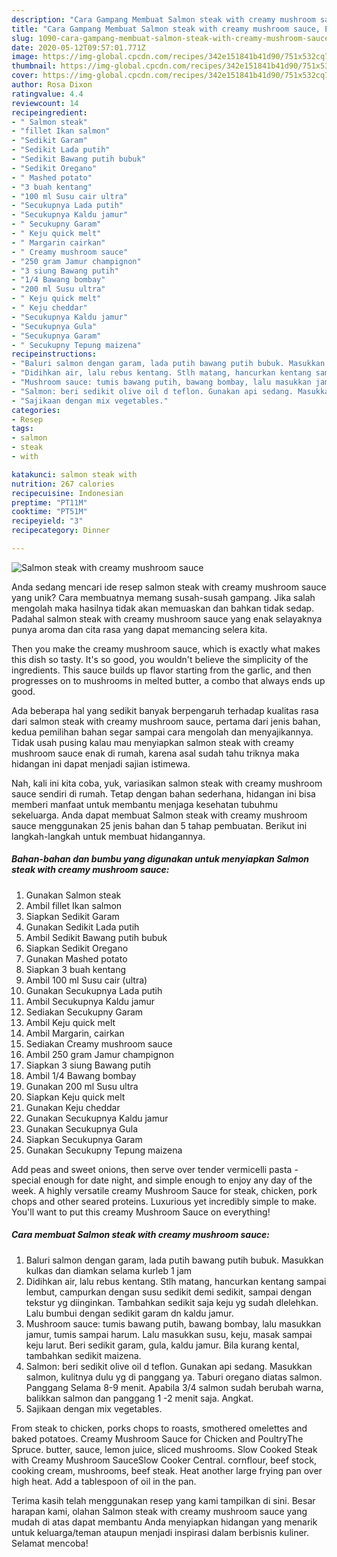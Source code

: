 ```yaml
---
description: "Cara Gampang Membuat Salmon steak with creamy mushroom sauce, Enak Banget"
title: "Cara Gampang Membuat Salmon steak with creamy mushroom sauce, Enak Banget"
slug: 1090-cara-gampang-membuat-salmon-steak-with-creamy-mushroom-sauce-enak-banget
date: 2020-05-12T09:57:01.771Z
image: https://img-global.cpcdn.com/recipes/342e151841b41d90/751x532cq70/salmon-steak-with-creamy-mushroom-sauce-foto-resep-utama.jpg
thumbnail: https://img-global.cpcdn.com/recipes/342e151841b41d90/751x532cq70/salmon-steak-with-creamy-mushroom-sauce-foto-resep-utama.jpg
cover: https://img-global.cpcdn.com/recipes/342e151841b41d90/751x532cq70/salmon-steak-with-creamy-mushroom-sauce-foto-resep-utama.jpg
author: Rosa Dixon
ratingvalue: 4.4
reviewcount: 14
recipeingredient:
- " Salmon steak"
- "fillet Ikan salmon"
- "Sedikit Garam"
- "Sedikit Lada putih"
- "Sedikit Bawang putih bubuk"
- "Sedikit Oregano"
- " Mashed potato"
- "3 buah kentang"
- "100 ml Susu cair ultra"
- "Secukupnya Lada putih"
- "Secukupnya Kaldu jamur"
- " Secukupny Garam"
- " Keju quick melt"
- " Margarin cairkan"
- " Creamy mushroom sauce"
- "250 gram Jamur champignon"
- "3 siung Bawang putih"
- "1/4 Bawang bombay"
- "200 ml Susu ultra"
- " Keju quick melt"
- " Keju cheddar"
- "Secukupnya Kaldu jamur"
- "Secukupnya Gula"
- "Secukupnya Garam"
- " Secukupny Tepung maizena"
recipeinstructions:
- "Baluri salmon dengan garam, lada putih bawang putih bubuk. Masukkan kulkas dan diamkan selama kurleb 1 jam"
- "Didihkan air, lalu rebus kentang. Stlh matang, hancurkan kentang sampai lembut, campurkan dengan susu sedikit demi sedikit, sampai dengan tekstur yg diinginkan. Tambahkan sedikit saja keju yg sudah dlelehkan. Lalu bumbui dengan sedikit garam dn kaldu jamur."
- "Mushroom sauce: tumis bawang putih, bawang bombay, lalu masukkan jamur, tumis sampai harum. Lalu masukkan susu, keju, masak sampai keju larut. Beri sedikit garam, gula, kaldu jamur. Bila kurang kental, tambahkan sedikit maizena."
- "Salmon: beri sedikit olive oil d teflon. Gunakan api sedang. Masukkan salmon, kulitnya dulu yg di panggang ya. Taburi oregano diatas salmon. Panggang Selama 8-9 menit. Apabila 3/4 salmon sudah berubah warna, balikkan salmon dan panggang 1 -2 menit saja. Angkat."
- "Sajikaan dengan mix vegetables."
categories:
- Resep
tags:
- salmon
- steak
- with

katakunci: salmon steak with 
nutrition: 267 calories
recipecuisine: Indonesian
preptime: "PT11M"
cooktime: "PT51M"
recipeyield: "3"
recipecategory: Dinner

---
```



![Salmon steak with creamy mushroom sauce](https://img-global.cpcdn.com/recipes/342e151841b41d90/751x532cq70/salmon-steak-with-creamy-mushroom-sauce-foto-resep-utama.jpg)

Anda sedang mencari ide resep salmon steak with creamy mushroom sauce yang unik? Cara membuatnya memang susah-susah gampang. Jika salah mengolah maka hasilnya tidak akan memuaskan dan bahkan tidak sedap. Padahal salmon steak with creamy mushroom sauce yang enak selayaknya punya aroma dan cita rasa yang dapat memancing selera kita.

Then you make the creamy mushroom sauce, which is exactly what makes this dish so tasty. It&#39;s so good, you wouldn&#39;t believe the simplicity of the ingredients. This sauce builds up flavor starting from the garlic, and then progresses on to mushrooms in melted butter, a combo that always ends up good.

Ada beberapa hal yang sedikit banyak berpengaruh terhadap kualitas rasa dari salmon steak with creamy mushroom sauce, pertama dari jenis bahan, kedua pemilihan bahan segar sampai cara mengolah dan menyajikannya. Tidak usah pusing kalau mau menyiapkan salmon steak with creamy mushroom sauce enak di rumah, karena asal sudah tahu triknya maka hidangan ini dapat menjadi sajian istimewa.


Nah, kali ini kita coba, yuk, variasikan salmon steak with creamy mushroom sauce sendiri di rumah. Tetap dengan bahan sederhana, hidangan ini bisa memberi manfaat untuk membantu menjaga kesehatan tubuhmu sekeluarga. Anda dapat membuat Salmon steak with creamy mushroom sauce menggunakan 25 jenis bahan dan 5 tahap pembuatan. Berikut ini langkah-langkah untuk membuat hidangannya.

<!--inarticleads1-->

##### Bahan-bahan dan bumbu yang digunakan untuk menyiapkan Salmon steak with creamy mushroom sauce:

1. Gunakan  Salmon steak
1. Ambil fillet Ikan salmon
1. Siapkan Sedikit Garam
1. Gunakan Sedikit Lada putih
1. Ambil Sedikit Bawang putih bubuk
1. Siapkan Sedikit Oregano
1. Gunakan  Mashed potato
1. Siapkan 3 buah kentang
1. Ambil 100 ml Susu cair (ultra)
1. Gunakan Secukupnya Lada putih
1. Ambil Secukupnya Kaldu jamur
1. Sediakan  Secukupny Garam
1. Ambil  Keju quick melt
1. Ambil  Margarin, cairkan
1. Sediakan  Creamy mushroom sauce
1. Ambil 250 gram Jamur champignon
1. Siapkan 3 siung Bawang putih
1. Ambil 1/4 Bawang bombay
1. Gunakan 200 ml Susu ultra
1. Siapkan  Keju quick melt
1. Gunakan  Keju cheddar
1. Gunakan Secukupnya Kaldu jamur
1. Gunakan Secukupnya Gula
1. Siapkan Secukupnya Garam
1. Gunakan  Secukupny Tepung maizena


Add peas and sweet onions, then serve over tender vermicelli pasta - special enough for date night, and simple enough to enjoy any day of the week. A highly versatile creamy Mushroom Sauce for steak, chicken, pork chops and other seared proteins. Luxurious yet incredibly simple to make. You&#39;ll want to put this creamy Mushroom Sauce on everything! 

<!--inarticleads2-->

##### Cara membuat Salmon steak with creamy mushroom sauce:

1. Baluri salmon dengan garam, lada putih bawang putih bubuk. Masukkan kulkas dan diamkan selama kurleb 1 jam
1. Didihkan air, lalu rebus kentang. Stlh matang, hancurkan kentang sampai lembut, campurkan dengan susu sedikit demi sedikit, sampai dengan tekstur yg diinginkan. Tambahkan sedikit saja keju yg sudah dlelehkan. Lalu bumbui dengan sedikit garam dn kaldu jamur.
1. Mushroom sauce: tumis bawang putih, bawang bombay, lalu masukkan jamur, tumis sampai harum. Lalu masukkan susu, keju, masak sampai keju larut. Beri sedikit garam, gula, kaldu jamur. Bila kurang kental, tambahkan sedikit maizena.
1. Salmon: beri sedikit olive oil d teflon. Gunakan api sedang. Masukkan salmon, kulitnya dulu yg di panggang ya. Taburi oregano diatas salmon. Panggang Selama 8-9 menit. Apabila 3/4 salmon sudah berubah warna, balikkan salmon dan panggang 1 -2 menit saja. Angkat.
1. Sajikaan dengan mix vegetables.


From steak to chicken, porks chops to roasts, smothered omelettes and baked potatoes. Creamy Mushroom Sauce for Chicken and PoultryThe Spruce. butter, sauce, lemon juice, sliced mushrooms. Slow Cooked Steak with Creamy Mushroom SauceSlow Cooker Central. cornflour, beef stock, cooking cream, mushrooms, beef steak. Heat another large frying pan over high heat. Add a tablespoon of oil in the pan. 

Terima kasih telah menggunakan resep yang kami tampilkan di sini. Besar harapan kami, olahan Salmon steak with creamy mushroom sauce yang mudah di atas dapat membantu Anda menyiapkan hidangan yang menarik untuk keluarga/teman ataupun menjadi inspirasi dalam berbisnis kuliner. Selamat mencoba!
